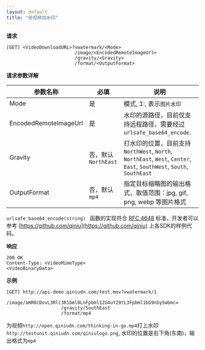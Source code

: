 ```yaml
---
layout: default
title: "给视频加水印"
---
```


**请求**

	[GET] <VideoDownloadURL>?vwatermark/<Mode>  
                             /image/<EncodedRemoteImageUrl>  
                             /gravity/<Gravity>  
                             /format/<OutputFormat>  

**请求参数详解**

参数名称    | 必填| 说明
------------|-------|------------------------------------------------------------
Mode| 是|模式, 1:, 表示`图片水印`  
EncodedRemoteImageUrl   |是| 水印的源路径，目前仅支持远程路径，需要经过 `urlsafe_base64_encode`.  
Gravity |否，默认`NorthEast`| 打水印的位置，目前支持 `NorthWest`, `North`, `NorthEast`, `West`, `Center`, `East`, `SouthWest`,   `South`, `SouthEast`
OutputFormat  | 否，默认`mp4`|指定目标缩略图的输出格式，取值范围：jpg, gif, png, webp 等图片格式

`urlsafe_base64_encode(string) ` 函数的实现符合 [RFC 4648](http://www.ietf.org/rfc/rfc4648.txt) 标准，开发者可以参考 [https://github.com/qiniu](https://github.com/qiniu) 上各SDK的样例代码。

**响应**

	200 OK  
	Content-Type: <VideoMimeType>
	<VideoBinaryData>

**示例**

	[GET] http://api-demo.qiniudn.com/test.mov?vwatermark/1
						/image/aHR0cDovL3Rlc3R1bml0LnFpbml1ZG4uY29tL3Fpbml1bG9nby5wbmc=
						/gravity/SouthEast
						/format/mp4

为视频`http://open.qiniudn.com/thinking-in-go.mp4`打上水印`http://testunit.qiniudn.com/qiniulogo.png`, 水印的位置是右下角(东南)，输出格式为`mp4`


